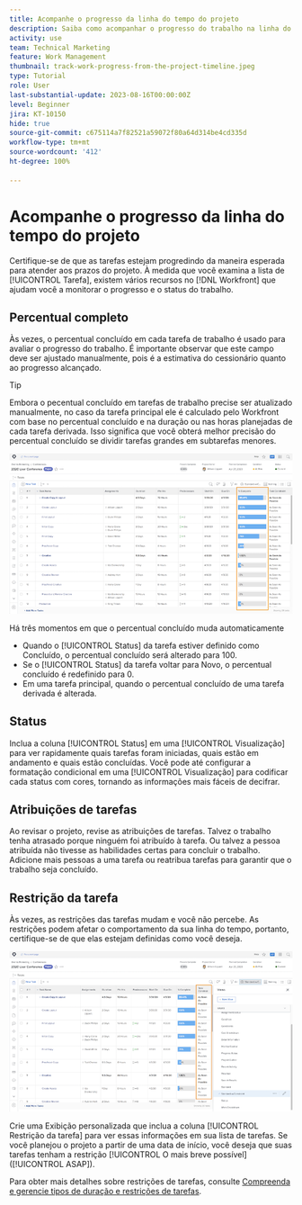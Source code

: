 ```yaml
---
title: Acompanhe o progresso da linha do tempo do projeto
description: Saiba como acompanhar o progresso do trabalho na linha do tempo do projeto no [!DNL  Workfront] usando Percentual concluído, Status, Atribuições ou Restrições.
activity: use
team: Technical Marketing
feature: Work Management
thumbnail: track-work-progress-from-the-project-timeline.jpeg
type: Tutorial
role: User
last-substantial-update: 2023-08-16T00:00:00Z
level: Beginner
jira: KT-10150
hide: true
source-git-commit: c675114a7f82521a59072f80a64d314be4cd335d
workflow-type: tm+mt
source-wordcount: '412'
ht-degree: 100%

---
```


# Acompanhe o progresso da linha do tempo do projeto

Certifique-se de que as tarefas estejam progredindo da maneira esperada para atender aos prazos do projeto. À medida que você examina a lista de [!UICONTROL Tarefa], existem vários recursos no [!DNL  Workfront] que ajudam você a monitorar o progresso e o status do trabalho.

## Percentual completo

Às vezes, o percentual concluído em cada tarefa de trabalho é usado para avaliar o progresso do trabalho. É importante observar que este campo deve ser ajustado manualmente, pois é a estimativa do cessionário quanto ao progresso alcançado.

>[!TIP]
>
>Embora o pecentual concluído em tarefas de trabalho precise ser atualizado manualmente, no caso da tarefa principal ele é calculado pelo Workfront com base no percentual concluído e na duração ou nas horas planejadas de cada tarefa derivada. Isso significa que você obterá melhor precisão do percentual concluído se dividir tarefas grandes em subtarefas menores.


![Lista de tarefas do projeto mostrando a coluna [!UICONTROL Percentual concluído] ](assets/planner-fund-task-percent-complete.png)

Há três momentos em que o percentual concluído muda automaticamente

* Quando o [!UICONTROL Status] da tarefa estiver definido como Concluído, o percentual concluído será alterado para 100.
* Se o [!UICONTROL Status] da tarefa voltar para Novo, o percentual concluído é redefinido para 0.
* Em uma tarefa principal, quando o percentual concluído de uma tarefa derivada é alterada.

## Status

Inclua a coluna [!UICONTROL Status] em uma [!UICONTROL Visualização] para ver rapidamente quais tarefas foram iniciadas, quais estão em andamento e quais estão concluídas. Você pode até configurar a formatação condicional em uma [!UICONTROL Visualização] para codificar cada status com cores, tornando as informações mais fáceis de decifrar.

## Atribuições de tarefas

Ao revisar o projeto, revise as atribuições de tarefas. Talvez o trabalho tenha atrasado porque ninguém foi atribuído à tarefa. Ou talvez a pessoa atribuída não tivesse as habilidades certas para concluir o trabalho. Adicione mais pessoas a uma tarefa ou reatribua tarefas para garantir que o trabalho seja concluído.

## Restrição da tarefa

Às vezes, as restrições das tarefas mudam e você não percebe. As restrições podem afetar o comportamento da sua linha do tempo, portanto, certifique-se de que elas estejam definidas como você deseja.

![Lista de tarefas do projeto mostrando a coluna Restrição da tarefa](assets/planner-fund-task-constraint.png)

Crie uma Exibição personalizada que inclua a coluna [!UICONTROL Restrição da tarefa] para ver essas informações em sua lista de tarefas. Se você planejou o projeto a partir de uma data de início, você deseja que suas tarefas tenham a restrição [!UICONTROL O mais breve possível] ([!UICONTROL ASAP]).

Para obter mais detalhes sobre restrições de tarefas, consulte [Compreenda e gerencie tipos de duração e restrições de tarefas](https://experienceleague.adobe.com/docs/workfront-learn/tutorials-workfront/manage-work/intermediate-projects/understand-and-manage-duration-types-and-task-constraints.html?lang=pt-BR).
